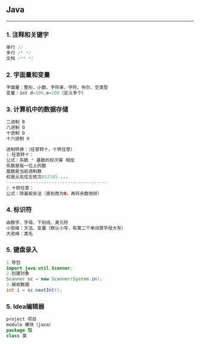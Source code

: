 ## Java
---
### 1. 注释和关键字
```java
单行 //
多行 /* */
文档 /** */
```

### 2. 字面量和变量
```java
字面量：整形、小数、字符串、字符、布尔、空类型
变量：int d=100,e=200（定义多个）
```

### 3. 计算机中的数据存储
```java
二进制 B
八进制 O
十进制 D
十六进制 H

进制转换：（任意转十，十转任意）
1.任意转十：
公式：系数 * 基数的权次幂 相加
系数是每一位上的数
基数是当前进制数
权是从右往左依次012345....
--------------------------------------
2.十转任意：
公式：除基取余法（直到商为0，再将余数倒拼）
```

### 4. 标识符
```java
由数字、字母、下划线、美元符
小驼峰：方法、变量（默认小写，有第二个单词首字母大写）
大驼峰：类名
```

### 5. 键盘录入
```java
1.导包
import java.util.Scanner;
2.创建对象
Scanner sc = new Scanner(System.in);
3.接收数据
int i = sc.nextInt();
```

### 5. Idea编辑器
```java
project 项目
module 模块（java）
package 包
class 类
```